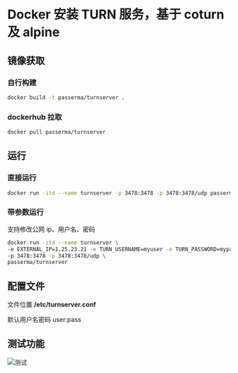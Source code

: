 # Docker 安装 TURN 服务，基于 coturn 及 alpine

## 镜像获取

### 自行构建

```sh
docker build -t passerma/turnserver .
```

### dockerhub 拉取

```sh
docker pull passerma/turnserver
```

## 运行

### 直接运行

```sh
docker run -itd --name turnserver -p 3478:3478 -p 3478:3478/udp passerma/turnserver
```

### 带参数运行

支持修改公网 ip、用户名、密码

```sh
docker run -itd --name turnserver \
-e EXTERNAL_IP=1.25.23.21 -e TURN_USERNAME=myuser -e TURN_PASSWORD=mypass \
-p 3478:3478 -p 3478:3478/udp \
passerma/turnserver
```

## 配置文件

文件位置 **/etc/turnserver.conf**

默认用户名密码 user:pass

## 测试功能

![测试](https://www.passerma.com/img/2024/01/06/7f55f5ee-5496-4f17-6f88-97400d0f69fb-0.jpg)
